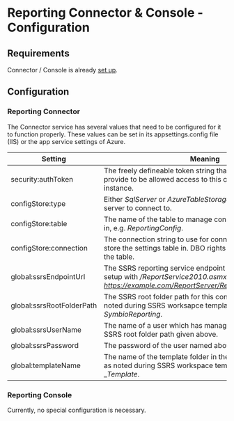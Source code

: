 # Reporting Connector & Console - Configuration

## Requirements

Connector / Console is already [set up](deploy-connector-console.md).

## Configuration

### Reporting Connector

The Connector service has several values that need to be configured for it to function properly. These values can be set in its appsettings.config file (IIS) or the app service settings of Azure.

| Setting | Meaning |
| ------- | ------- |
| security:authToken | The freely defineable token string that Symbio needs to provide to be allowed access to this connector service instance. |
| configStore:type | Either _SqlServer_ or _AzureTableStorage_; the type of database server to connect to. |
| configStore:table | The name of the table to manage connector service settings in, e.g. _ReportingConfig_. |
| configStore:connection | The connection string to use for connecting to a database to store the settings table in. DBO rights are needed to create the table. |
| global:ssrsEndpointUrl | The SSRS reporting service endpoint URL noted during SSRS setup with _/ReportService2010.asmx_ appended, e.g. _https://example.com/ReportServer/ReportService2010.asmx_. |
| global:ssrsRootFolderPath | The SSRS root folder path for this connector instance as noted during SSRS worksapce template setup, e.g. _SymbioReporting_.  |
| global:ssrsUserName | The name of a user which has management access to the SSRS root folder path given above. |
| global:ssrsPassword | The password of the user named above. |
| global:templateName | The name of the template folder in the root path given above as noted during SSRS workspace template setup, e.g. __Template_. |

### Reporting Console

Currently, no special configuration is necessary.
